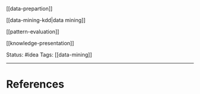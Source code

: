 [[data-prepartion]]

[[data-mining-kdd|data mining]]

[[pattern-evaluation]]

[[knowledge-presentation]]

Status: #idea
Tags: [[data-mining]] 

---
# References
